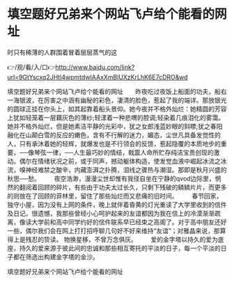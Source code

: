 # 填空题好兄弟来个网站飞卢给个能看的网址
时只有稀薄的人群围着冒着层层蒸气的这

👉/观/看/入/口👉http://www.baidu.com/link?url=9GtYscxq2JHtl4wpmtdwIAAxXmBlUXzKrLhK6E7cDRO&wd

填空题好兄弟来个网站飞卢给个能看的网址　　昨夜吃过夜饭上船面的功夫，船右一海银波，在厉害之中涵有幽秘的彩色，凄清的脸色，惹起了我的端详。那放银光的圆球正挂在你头上，如其起靠着船头景仰。她今夜并不格外灿烂：她精圆的芳容上犹如轻笼着一层藕灰色的薄纱;轻漾着一种悲喟的腔调;轻染着几痕泪化的雾霭。她并不格外灿烂，但是她素洁平静的光彩中，犹之女郎浅蓝妙眼的斜瞟;犹之春阳融化在山颠白雪的反应的嫩色，含有不行解的迷力，媚态，尘世凡具备发觉性的人，只有承沐着她的轻辉，就爆发也是不行领会的反馈，惹起隐覆的本质地步的重要，──像琴弦一律，──人生最巧妙的情结，戟震人命所贮存纯洁宝贵创现的激动。偶尔在情绪状况之前，或于同声，撼动躯体构造，使发觉血液中崛起冰流之冰流，嗅神经难禁之酸辛，内藏澎湃之扑腾，泪线之骤热与潮湿。那即是秋月兴盛的秋思──愁。
　　夜空浩渺，漫漫尘世却惟有我径自坐在宁静的qvod边际里，惘然的翻阅着回顾的碎片，有些由于功夫太过长久，只剩下残破的鳞鳞片片，而更多的则放在了回顾的菲林里，留住了那些灿烂而又悲痛的旧时间。
　　春节回家，独守小屋，因为没有上网的条件，晚上就伴着昏黄的灯光重读了大学里收到的信件及日记。很遗憾，我那些曾经小心呵护起来的友谊都因为我在信上的冷漠渐渐疏离，像读大学前和高中同学约好的信件联系早已经束之高阁了。对于高中朋友还好一些，偶尔我们会在网上打打招呼聊几句好不好来维持“友谊”；对雅晶来说，那算得上是残忍的贽读。
物换星移，不曾万念俱灰。
　　爱的金字塔以持久的爱为底座，持久的爱来源于彼此间的忠诚和那些相互寄托的平淡的日子，每一个平淡的日子都在筛选出构建金字塔的金沙。

填空题好兄弟来个网站飞卢给个能看的网址
